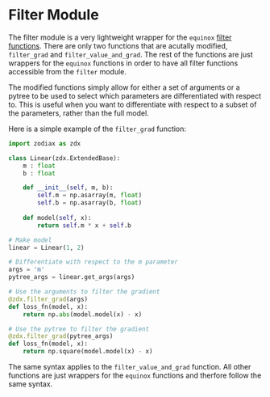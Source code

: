 # Filter Module

The filter module is a very lightweight wrapper for the `equinox` [filter functions](https://docs.kidger.site/equinox/api/filtering/transformations/). There are only two functions that are acutally modified, `filter_grad` and `filter_value_and_grad`. The rest of the functions are just wrappers for the `equinox` functions in order to have all filter functions accessible from the `filter` module.

The modified functions simply allow for either a set of arguments or a pytree to be used to select which parameters are differentiated with respect to. This is useful when you want to differentiate with respect to a subset of the parameters, rather than the full model.

Here is a simple example of the `filter_grad` function:

```python
import zodiax as zdx

class Linear(zdx.ExtendedBase):
    m : float
    b : float

    def __init__(self, m, b):
        self.m = np.asarray(m, float)
        self.b = np.asarray(b, float)
    
    def model(self, x):
        return self.m * x + self.b

# Make model
linear = Linear(1, 2)

# Differentiate with respect to the m parameter
args = 'm'
pytree_args = linear.get_args(args)

# Use the arguments to filter the gradient
@zdx.filter_grad(args)
def loss_fn(model, x):
    return np.abs(model.model(x) - x)

# Use the pytree to filter the gradient
@zdx.filter_grad(pytree_args)
def loss_fn(model, x):
    return np.square(model.model(x) - x)
```

The same syntax applies to the `filter_value_and_grad` function. All other functions are just wrappers for the `equinox` functions and therfore follow the same syntax.